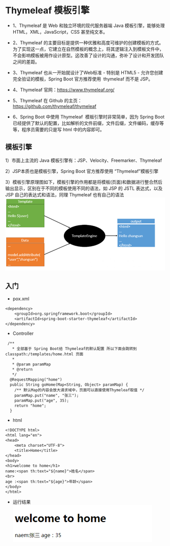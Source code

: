 # Thymeleaf 模板引擎
- 1、Thymeleaf 是 Web 和独立环境的现代服务器端 Java 模板引擎，能够处理HTML，XML，JavaScript，CSS 甚至纯文本。

- 2、Thymeleaf 的主要目标是提供一种优雅和高度可维护的创建模板的方式。为了实现这一点，它建立在自然模板的概念上，将其逻辑注入到模板文件中，不会影响模板被用作设计原型。这改善了设计的沟通，弥补了设计和开发团队之间的差距。

- 3、Thymeleaf 也从一开始就设计了Web标准 - 特别是 HTML5 - 允许您创建完全验证的模板，Spring Boot 官方推荐使用  thymeleaf 而不是 JSP。

- 4、Thymeleaf 官网：https://www.thymeleaf.org/

- 5、Thymeleaf 在 Github 的主页：https://github.com/thymeleaf/thymeleaf

- 6、Spring Boot 中使用 Thymeleaf  模板引擎时非常简单，因为 Spring Boot 已经提供了默认的配置，比如解析的文件前缀，文件后缀，文件编码，缓存等等，程序员需要的只是写 html 中的内容即可。
## 模板引擎

1）市面上主流的 Java 模板引擎有：JSP、Velocity、Freemarker、Thymeleaf

2）JSP本质也是模板引擎，Spring Boot 官方推荐使用 “Thymeleaf”模板引擎

3）模板引擎原理图如下，模板引擎的作用都是将模板(页面)和数据进行整合然后输出显示，区别在于不同的模板使用不同的语法，如 JSP 的 JSTL 表达式，以及 JSP 自己的表达式和语法，同理 Thymeleaf 也有自己的语法
![](../../image/C4E429C1-5786-427a-A2DF-6CF144266B15.png)
## 入门
- pox.xml
```
<dependency>
    <groupId>org.springframework.boot</groupId>
    <artifactId>spring-boot-starter-thymeleaf</artifactId>
</dependency>
```
- Controller
```
 /**
   * 全部基于 Spring Boot给 Thymeleaf的默认配置 所以下面会跳转到 classpath:/templates/home.html 页面
   *
   * @param paramMap
   * @return
   */
  @RequestMapping("home")
  public String goHome(Map<String, Object> paramMap) {
    /** 默认Map的内容会放大请求域中，页面可以直接使用Thymeleaf取值 */
    paramMap.put("name", "张三");
    paramMap.put("age", 35);
    return "home";
  }
```
- html
```
<!DOCTYPE html>
<html lang="en">
<head>
    <meta charset="UTF-8">
    <title>Home</title>
</head>
<body>
<h1>welcome to home</h1>
name:<span th:text="${name}">姓名</span>
<br>
age :<span th:text="${age}">年龄</span>
</body>
</html>
```
- 运行结果
![](../../image/9E10CEB4-AA05-40da-B2D4-431CBF5D0207.png)

